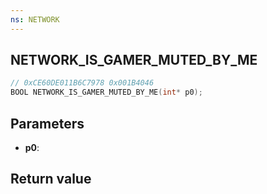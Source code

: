 ```yaml
---
ns: NETWORK
---
```

## NETWORK_IS_GAMER_MUTED_BY_ME

```c
// 0xCE60DE011B6C7978 0x001B4046
BOOL NETWORK_IS_GAMER_MUTED_BY_ME(int* p0);
```


## Parameters
* **p0**: 

## Return value
